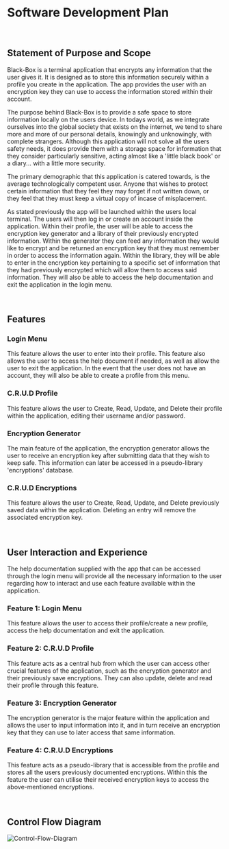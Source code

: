 # Software Development Plan

<br>

## Statement of Purpose and Scope

Black-Box is a terminal application that encrypts any information that the user gives it. It is designed as to store this information securely within a profile you create in the application. The app provides the user with an encryption key they can use to access the information stored within their account.

The purpose behind Black-Box is to provide a safe space to store information locally on the users device. In todays world, as we integrate ourselves into the global society that exists on the internet, we tend to share more and more of our personal details, knowingly and unknowingly, with complete strangers. Although this application will not solve all the users safety needs, it does provide them with a storage space for information that they consider particularly sensitive, acting almost like a 'little black book' or a diary... with a little more security.

The primary demographic that this application is catered towards, is the average technologically competent user. Anyone that wishes to protect certain information that they feel they may forget if not written down, or they feel that they must keep a virtual copy of incase of misplacement.

As stated previously the app will be launched within the users local terminal. The users will then log in or create an account inside the application. Within their profile, the user will be able to access the encryption key generator and a library of their previously encrypted information. Within the generator they can feed any information they would like to encrypt and be returned an encryption key that they must remember in order to access the information again. Within the library, they will be able to enter in the encryption key pertaining to a specific set of information that they had previously encrypted which will allow them to access said information. They will also be able to access the help documentation and exit the application in the login menu.

<br>

## Features

### Login Menu

This feature allows the user to enter into their profile. This feature also allows the user to access the help document if needed, as well as allow the user to exit the application. In the event that the user does not have an account, they will also be able to create a profile from this menu.

### C.R.U.D Profile

This feature allows the user to Create, Read, Update, and Delete their profile within the application, editing their username and/or password. 

### Encryption Generator

The main feature of the application, the encryption generator allows the user to receive an encryption key after submitting data that they wish to keep safe. This information can later be accessed in a pseudo-library 'encryptions' database.

### C.R.U.D Encryptions

This feature allows the user to Create, Read, Update, and Delete previously saved data within the application. Deleting an entry will remove the associated encryption key.

<br>

## User Interaction and Experience

The help documentation supplied with the app that can be accessed through the login menu will provide all the necessary information to the user regarding how to interact and use each feature available within the application.

### Feature 1: Login Menu

This feature allows the user to access their profile/create a new profile, access the help documentation and exit the application.

### Feature 2: C.R.U.D Profile

This feature acts as a central hub from which the user can access other crucial features of the application, such as the encryption generator and their previously save encryptions. They can also update, delete and read their profile through this feature.

### Feature 3: Encryption Generator

The encryption generator is the major feature within the application and allows the user to input information into it, and in turn receive an encryption key that they can use to later access that same information.

### Feature 4: C.R.U.D Encryptions

This feature acts as a pseudo-library that is accessible from the profile and stores all the users previously documented encryptions. Within this the feature the user can utilise their received encryption keys to access the above-mentioned encryptions.

<br>

## Control Flow Diagram

![Control-Flow-Diagram](/Users/pranavratish/Desktop/PranavRatishShankar_T1A3/Pranav-RatishShankar-T1A3-5-control-flow-diagram.jpg)
